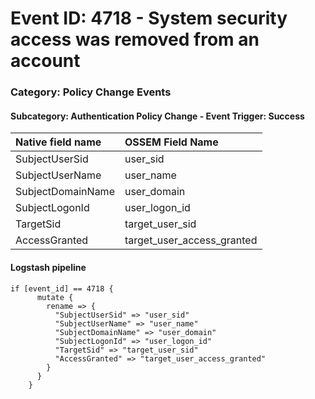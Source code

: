 # Event ID: 4718 - System security access was removed from an account
### Category: Policy Change Events
#### Subcategory: Authentication Policy Change - Event Trigger: Success

|Native field name            |OSSEM Field Name                   |
|:----------------------------|:----------------------------------|
| SubjectUserSid              | user_sid                          |
| SubjectUserName             | user_name                         |
| SubjectDomainName           | user_domain                       |
| SubjectLogonId              | user_logon_id                     |
| TargetSid                   | target_user_sid                   |
| AccessGranted               | target_user_access_granted        |

#### Logstash pipeline

```
if [event_id] == 4718 {
      mutate {
        rename => {
          "SubjectUserSid" => "user_sid"
          "SubjectUserName" => "user_name"
          "SubjectDomainName" => "user_domain"
          "SubjectLogonId" => "user_logon_id"
          "TargetSid" => "target_user_sid"
          "AccessGranted" => "target_user_access_granted"
        }
      }
    }
```